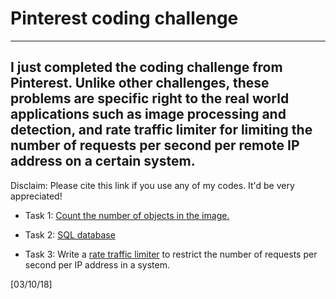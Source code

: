 # Pinterest coding challenge
---
I just completed the coding challenge from Pinterest. Unlike other challenges, these problems are specific right to the real world applications such as image processing and detection, and rate traffic limiter for limiting the number of requests per second per remote IP address on a certain system. 
---
Disclaim: Please cite this link if you use any of my codes. It'd be very appreciated!


+ Task 1: [Count the number of objects in the image.](https://github.com/ttungl/Pinterest_coding_challenge/blob/master/pinterest_task1.ipynb)

+ Task 2: [SQL database](https://github.com/ttungl/Pinterest_coding_challenge/blob/master/Pinterest%20t2%20SQL.sql)

+ Task 3: Write a [rate traffic limiter](https://github.com/ttungl/Pinterest_coding_challenge/blob/master/Pinterest_t3_rate_limit_traffic.py) to restrict the number of requests per second per IP address in a system.

[03/10/18]
